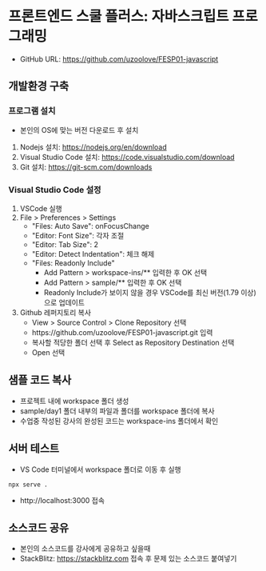 # 프론트엔드 스쿨 플러스: 자바스크립트 프로그래밍
* GitHub URL: https://github.com/uzoolove/FESP01-javascript

## 개발환경 구축
### 프로그램 설치
* 본인의 OS에 맞는 버전 다운로드 후 설치
1. Nodejs 설치: https://nodejs.org/en/download
2. Visual Studio Code 설치: https://code.visualstudio.com/download
3. Git 설치: https://git-scm.com/downloads

### Visual Studio Code 설정
1. VSCode 실행
2. File > Preferences > Settings
	* "Files: Auto Save": onFocusChange
	* "Editor: Font Size": 각자 조절
	* "Editor: Tab Size": 2
	* "Editor: Detect Indentation": 체크 해제
	* "Files: Readonly Include"
		- Add Pattern > workspace-ins/** 입력한 후 OK 선택
		- Add Pattern > sample/** 입력한 후 OK 선택
		- Readonly Include가 보이지 않을 경우 VSCode를 최신 버전(1.79 이상)으로 업데이트
3. Github 레퍼지토리 복사
	* View > Source Control > Clone Repository 선택
	* <nohyper>https</nohyper>://github.com/uzoolove/FESP01-javascript.git 입력
	* 복사할 적당한 폴더 선택 후 Select as Repository Destination 선택
	* Open 선택

## 샘플 코드 복사
* 프로젝트 내에 workspace 폴더 생성
* sample/day1 폴더 내부의 파일과 폴더를 workspace 폴더에 복사
* 수업중 작성된 강사의 완성된 코드는 workspace-ins 폴더에서 확인

## 서버 테스트
* VS Code 터미널에서 workspace 폴더로 이동 후 실행
```
npx serve .
```
* http://localhost:3000 접속

## 소스코드 공유
* 본인의 소스코드를 강사에게 공유하고 싶을때
* StackBlitz: https://stackblitz.com 접속 후 문제 있는 소스코드 붙여넣기

